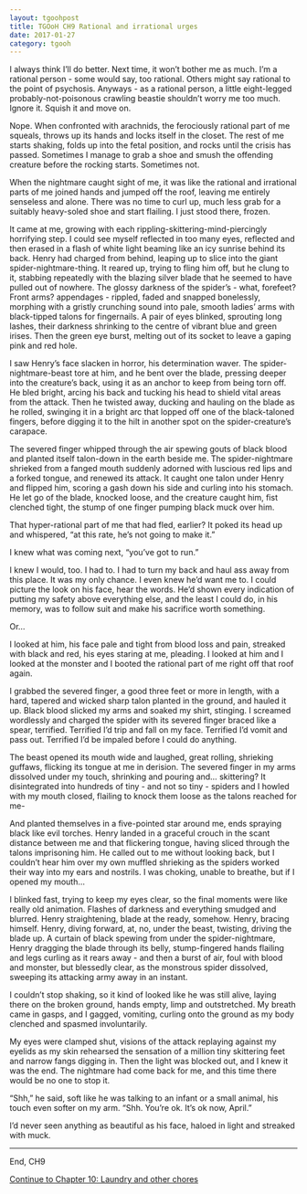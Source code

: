 ```yaml
---
layout: tgoohpost
title: TGOoH CH9 Rational and irrational urges
date: 2017-01-27
category: tgooh
---
```


I always think I’ll do better. Next time, it won’t bother me as much. I’m a rational person - some would say, too rational. Others might say rational to the point of psychosis. Anyways - as a rational person, a little eight-legged probably-not-poisonous crawling beastie shouldn’t worry me too much. Ignore it. Squish it and move on.

Nope. When confronted with arachnids, the ferociously rational part of me squeals, throws up its hands and locks itself in the closet. The rest of me starts shaking, folds up into the fetal position, and rocks until the crisis has passed. Sometimes I manage to grab a shoe and smush the offending creature before the rocking starts. Sometimes not.

When the nightmare caught sight of me, it was like the rational and irrational parts of me joined hands and jumped off the roof, leaving me entirely senseless and alone. There was no time to curl up, much less grab for a suitably heavy-soled shoe and start flailing. I just stood there, frozen.

It came at me, growing with each rippling-skittering-mind-piercingly horrifying step. I could see myself reflected in too many eyes, reflected and then erased in a flash of white light beaming like an icy sunrise behind its back. Henry had charged from behind, leaping up to slice into the giant spider-nightmare-thing. It reared up, trying to fling him off, but he clung to it, stabbing repeatedly with the blazing silver blade that he seemed to have pulled out of nowhere. The glossy darkness of the spider’s - what, forefeet? Front arms? appendages - rippled, faded and snapped bonelessly, morphing with a gristly crunching sound into pale, smooth ladies’ arms with black-tipped talons for fingernails. A pair of eyes blinked, sprouting long lashes, their darkness shrinking to the centre of vibrant blue and green irises. Then the green eye burst, melting out of its socket to leave a gaping pink and red hole. 

I saw Henry’s face slacken in horror, his determination waver. The spider-nightmare-beast tore at him, and he bent over the blade, pressing deeper into the creature’s back, using it as an anchor to keep from being torn off. He bled bright, arcing his back and tucking his head to shield vital areas from the attack. Then he twisted away, ducking and hauling on the blade as he rolled, swinging it in a bright arc that lopped off one of the black-taloned fingers, before digging it to the hilt in another spot on the spider-creature’s carapace.

The severed finger whipped through the air spewing gouts of black blood and planted itself talon-down in the earth beside me. The spider-nightmare shrieked from a fanged mouth suddenly adorned with luscious red lips and a forked tongue, and renewed its attack. It caught one talon under Henry and flipped him, scoring a gash down his side and curling into his stomach. He let go of the blade, knocked loose, and the creature caught him, fist clenched tight, the stump of one finger pumping black muck over him.

That hyper-rational part of me that had fled, earlier? It poked its head up and whispered, “at this rate, he’s not going to make it.”

I knew what was coming next, “you’ve got to run.”

I knew I would, too. I had to. I had to turn my back and haul ass away from this place. It was my only chance. I even knew he’d want me to. I could picture the look on his face, hear the words. He’d shown every indication of putting my safety above everything else, and the least I could do, in his memory, was to follow suit and make his sacrifice worth something.

Or…

I looked at him, his face pale and tight from blood loss and pain, streaked with black and red, his eyes staring at me, pleading. I looked at him and I looked at the monster and I booted the rational part of me right off that roof again.

I grabbed the severed finger, a good three feet or more in length, with a hard, tapered and wicked sharp talon planted in the ground, and hauled it up. Black blood slicked my arms and soaked my shirt, stinging. I screamed wordlessly and charged the spider with its severed finger braced like a spear, terrified. Terrified I’d trip and fall on my face. Terrified I’d vomit and pass out. Terrified I’d be impaled before I could do anything.

The beast opened its mouth wide and laughed, great rolling, shrieking guffaws, flicking its tongue at me in derision. The severed finger in my arms dissolved under my touch, shrinking and pouring and… skittering? It disintegrated into hundreds of tiny - and not so tiny - spiders and I howled with my mouth closed, flailing to knock them loose as the talons reached for me-

And planted themselves in a five-pointed star around me, ends spraying black like evil torches. Henry landed in a graceful crouch in the scant distance between me and that flickering tongue, having sliced through the talons imprisoning him. He called out to me without looking back, but I couldn’t hear him over my own muffled shrieking as the spiders worked their way into my ears and nostrils. I was choking, unable to breathe, but if I opened my mouth…

I blinked fast, trying to keep my eyes clear, so the final moments were like really old animation. Flashes of darkness and everything smudged and blurred. Henry straightening, blade at the ready, somehow. Henry, bracing himself. Henry, diving forward, at, no, under the beast, twisting, driving the blade up. A curtain of black spewing from under the spider-nightmare, Henry dragging the blade through its belly, stump-fingered hands flailing and legs curling as it rears away - and then a burst of air, foul with blood and monster, but blessedly clear, as the monstrous spider dissolved, sweeping its attacking army away in an instant.

I couldn’t stop shaking, so it kind of looked like he was still alive, laying there on the broken ground, hands empty, limp and outstretched. My breath came in gasps, and I gagged, vomiting, curling onto the ground as my body clenched and spasmed involuntarily. 

My eyes were clamped shut, visions of the attack replaying against my eyelids as my skin rehearsed the sensation of a million tiny skittering feet and narrow fangs digging in. Then the light was blocked out, and I knew it was the end. The nightmare had come back for me, and this time there would be no one to stop it.

“Shh,” he said, soft like he was talking to an infant or a small animal, his touch even softer on my arm. “Shh. You’re ok. It’s ok now, April.”

I’d never seen anything as beautiful as his face, haloed in light and streaked with muck. 

<hr>

End, CH9

[Continue to Chapter 10: Laundry and other chores](http://kaie.space/tgooh/2017/02/03/TGOoH-CH10-Laundry-and-other-chores.html)
